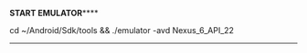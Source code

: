 

********************START EMULATOR************************


cd ~/Android/Sdk/tools && ./emulator -avd Nexus_6_API_22


*********************************************
